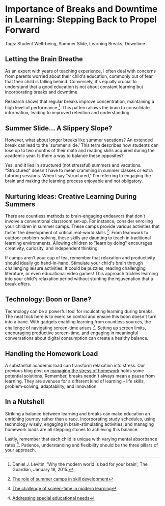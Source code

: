 # Importance of Breaks and Downtime in Learning: Stepping Back to Propel Forward
Tags: Student Well-being, Summer Slide, Learning Breaks, Downtime

## Letting the Brain Breathe

As an expert with years of teaching experience, I often deal with concerns from parents worried about their child's education, commonly out of fear that their child is falling behind. Conversely, it's equally crucial to understand that a good education is not about constant learning but incorporating breaks and downtime. 

Research shows that regular breaks improve concentration, maintaining a high level of performance [^1^]. This pattern allows the brain to consolidate information, leading to improved retention and understanding. 

## Summer Slide... A Slippery Slope?

However, what about longer breaks like summer vacations? An extended break can lead to the 'summer slide.' This term describes how students can lose up to two months of their math and reading skills acquired during the academic year. Is there a way to balance these opposites?

Yes, and it lies in structured (not stressful) summers and vacations. "Structured" doesn't have to mean cramming in summer classes or extra tutoring sessions. When I say "structured," I'm referring to engaging the brain and making the learning process enjoyable and not obligatory.

## Nurturing Ideas: Creative Learning During Summers

There are countless methods to brain-engaging endeavors that don't involve a conventional classroom set-up. For instance, consider enrolling your children in summer camps. These camps provide various activities that foster the development of critical real-world skills [^2^]. From teamwork to outdoor problem-solving, these skills are daunting to teach in traditional learning environments. Allowing children to "learn by doing" encourages creativity, curiosity, and independent thinking.

If camps aren't your cup of tea, remember that relaxation and productivity should ideally go hand-in-hand. Stimulate your child's brain through challenging leisure activities. It could be puzzles, reading challenging literature, or even educational video games! This approach trickles learning into your child's relaxation period without stunting the rejuvenation that a break offers.

## Technology: Boon or Bane?

Technology can be a powerful tool for inculcating learning during breaks. The neat trick here is to exercise control and ensure this boon doesn't turn into a bane. With gadgets enabling learning from countless sources, the challenge of navigating screen-time arises [^3^]. Setting up screen limits, encouraging productive screen-time, and engaging in meaningful conversations about digital consumption can create a healthy balance.

## Handling the Homework Load

A substantial academic load can transform relaxation into stress. Our previous blog post on [managing the stress of homework](/xedublog/modern-challenges/the-stress-of-homework-balancing-work-and-play.md) holds some potential solutions. Remember, breaks needn't always mean a pause from learning. They are avenues for a different kind of learning – life skills, problem-solving, adaptability, and innovation.

## In a Nutshell

Striking a balance between learning and breaks can make education an enriching journey rather than a race. Incorporating study schedules, using technology wisely, engaging in brain-stimulating activities, and managing homework loads are all stepping stones to achieving this balance. 

Lastly, remember that each child is unique with varying mental absorbance rates [^4^]. Patience, understanding and flexibility should be the three pillars of your approach. 

[^1^]: Daniel J. Levitin, 'Why the modern world is bad for your brain', The Guardian, January 18, 2015. 
[^2^]: [The role of summer camps in skill development](/xedublog/holistic-development/the-role-of-summer-camps-in-skill-development.md)
[^3^]: [The challenge of screen-time in modern learning](/xedublog/digital-transformation/the-challenge-of-screen-time-in-modern-learning.md)
[^4^]: [Addressing special educational needs](/xedublog/education-fundamentals/the-challenge-of-addressing-special-educational-needs.md)